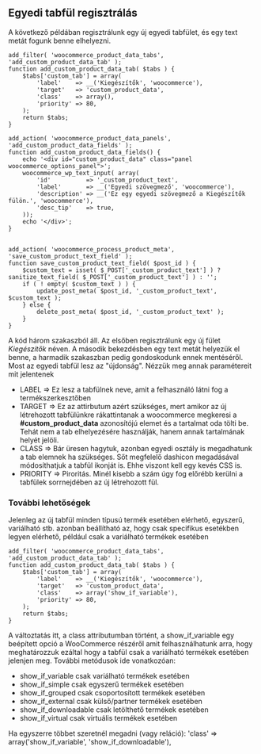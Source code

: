 ## Egyedi tabfül regisztrálás

A következő példában regisztrálunk egy új egyedi tabfület, és egy text metát fogunk benne elhelyezni.

```
add_filter( 'woocommerce_product_data_tabs', 'add_custom_product_data_tab' );
function add_custom_product_data_tab( $tabs ) {
    $tabs['custom_tab'] = array(
        'label'    => __('Kiegészítők', 'woocommerce'),
        'target'   => 'custom_product_data',
        'class'    => array(),
        'priority' => 80,
    );
    return $tabs;
}

add_action( 'woocommerce_product_data_panels', 'add_custom_product_data_fields' );
function add_custom_product_data_fields() {
    echo '<div id="custom_product_data" class="panel woocommerce_options_panel">';
    woocommerce_wp_text_input( array(
        'id'          => '_custom_product_text',
        'label'       => __('Egyedi szövegmező', 'woocommerce'),
        'description' => __('Ez egy egyedi szövegmező a Kiegészítők fülön.', 'woocommerce'),
        'desc_tip'    => true,
    ));
    echo '</div>';
}


add_action( 'woocommerce_process_product_meta', 'save_custom_product_text_field' );
function save_custom_product_text_field( $post_id ) {
    $custom_text = isset( $_POST['_custom_product_text'] ) ? sanitize_text_field( $_POST['_custom_product_text'] ) : '';
    if ( ! empty( $custom_text ) ) {
        update_post_meta( $post_id, '_custom_product_text', $custom_text );
    } else {
        delete_post_meta( $post_id, '_custom_product_text' );
    }
}

```

A kód három szakaszból áll. Az elsőben regisztrálunk egy új fület *Kiegészítők* néven. A második bekezdésben egy text metát helyezük el benne, a harmadik szakaszban pedig gondoskodunk ennek mentéséről. Most az egyedi tabfül lesz az "újdonság". Nézzük meg annak paramétereit mit jelentenek


* LABEL    => Ez lesz a tabfülnek neve, amit a felhasználó látni fog a termékszerkesztőben
* TARGET   => Ez az attirbutum azért szükséges, mert amikor az új létrehozott tabfülünkre rákattintanak a woocommerce megkeresi a **#custom_product_data** azonosítójú elemet és a tartalmat oda tölti be. Tehát nem a tab elhelyezésére használják, hanem annak tartalmának helyét jelöli.
* CLASS    => Bár üresen hagytuk, azonban egyedi osztály is megadhatunk a tab elemnek ha szükséges. Sőt megfelelő dashicon megadásával módosíthatjuk a tabfül ikonját is. Ehhe viszont kell egy kevés CSS is.
* PRIORITY => Piroritás. Minél kisebb a szám úgy fog előrébb kerülni a tabfülek sorrnejdében az új létrehozott fül.

### További lehetőségek

Jelenleg az új tabfül minden típusú termék esetében elérhető, egyszerű, variálható stb. azonban beállítható az, hogy csak specifikus esetékben legyen elérhető, például csak a variálható termékek esetében

```
add_filter( 'woocommerce_product_data_tabs', 'add_custom_product_data_tab' );
function add_custom_product_data_tab( $tabs ) {
    $tabs['custom_tab'] = array(
        'label'    => __('Kiegészítők', 'woocommerce'),
        'target'   => 'custom_product_data',
        'class'    => array('show_if_variable'), 
        'priority' => 80,
    );
    return $tabs;
}
```
A változtatás itt, a class attributumban történt, a show_if_variable egy beépített opció a WooCommerce részéről amit felhasználhatunk arra, hogy meghatározzuk ezáltal hogy a tabfül csak a variálható termékek esetében jelenjen meg.
További metódusok ide vonatkozóan:

* show_if_variable csak variálható termékek esetében
* show_if_simple csak egyszerű termékek esetében
* show_if_grouped csak csoportosított termékek esetében
* show_if_external csak külső/partner termékek esetében
* show_if_downloadable csak letölthető termékek esetében
* show_if_virtual csak virtuális termékek esetében

Ha egyszerre többet szeretnél megadni (vagy reláció): 'class'    => array('show_if_variable', 'show_if_downloadable'),
